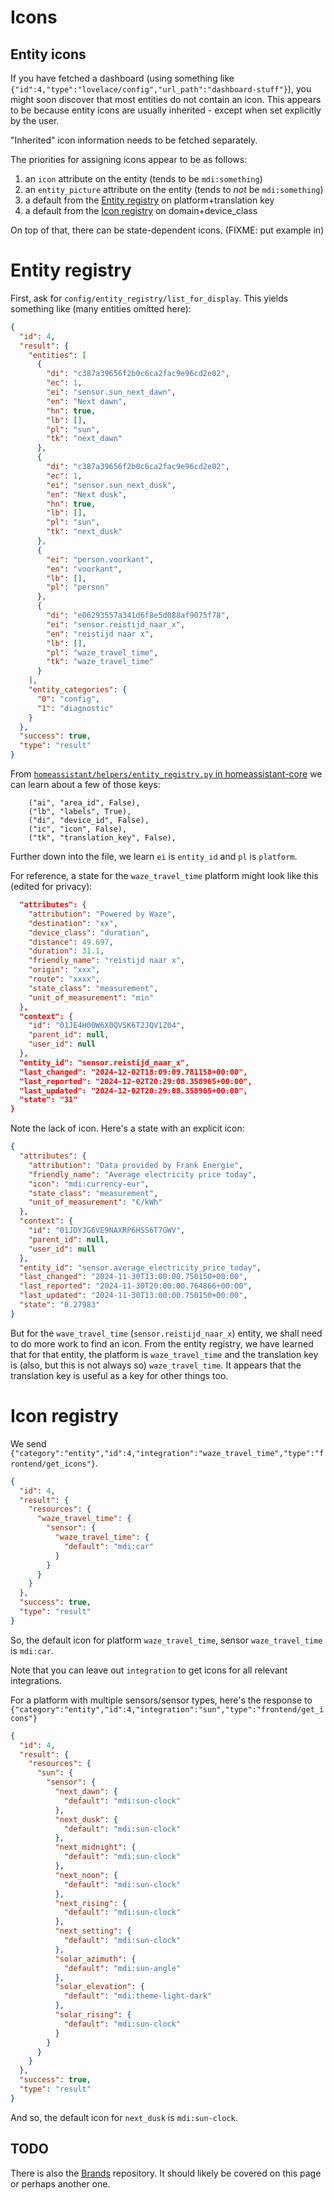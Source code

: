 # Icons

## Entity icons

If you have fetched a dashboard (using something like `{"id":4,"type":"lovelace/config","url_path":"dashboard-stuff"}`), you might soon discover that most entities do not contain an icon. This appears to be because entity icons are usually inherited - except when set explicitly by the user.

"Inherited" icon information needs to be fetched separately.

The priorities for assigning icons appear to be as follows:

1. an `icon` attribute on the entity (tends to be `mdi:something`)
2. an `entity_picture` attribute on the entity (tends to *not* be `mdi:something`)
3. a default from the [Entity registry](#entity-registry) on platform+translation key
4. a default from the [Icon registry](#icon-registry) on domain+device_class

On top of that, there can be state-dependent icons. (FIXME: put example in)

# Entity registry

First, ask for `config/entity_registry/list_for_display`.
This yields something like (many entities omitted here):

```json
{
  "id": 4,
  "result": {
    "entities": [
      {
        "di": "c387a39656f2b0c6ca2fac9e96cd2e02",
        "ec": 1,
        "ei": "sensor.sun_next_dawn",
        "en": "Next dawn",
        "hn": true,
        "lb": [],
        "pl": "sun",
        "tk": "next_dawn"
      },
      {
        "di": "c387a39656f2b0c6ca2fac9e96cd2e02",
        "ec": 1,
        "ei": "sensor.sun_next_dusk",
        "en": "Next dusk",
        "hn": true,
        "lb": [],
        "pl": "sun",
        "tk": "next_dusk"
      },
      {
        "ei": "person.voorkant",
        "en": "voorkant",
        "lb": [],
        "pl": "person"
      },
      {
        "di": "e06293557a341d6f8e5d088af9075f78",
        "ei": "sensor.reistijd_naar_x",
        "en": "reistijd naar x",
        "lb": [],
        "pl": "waze_travel_time",
        "tk": "waze_travel_time"
      }
    ],
    "entity_categories": {
      "0": "config",
      "1": "diagnostic"
    }
  },
  "success": true,
  "type": "result"
}
```

From [`homeassistant/helpers/entity_registry.py` in homeassistant-core](https://github.com/home-assistant/core/blob/24fbc366a68a73959d20992b1c4ce782c2fa8e44/homeassistant/helpers/entity_registry.py#L150) we can learn about a few of those keys:

```
    ("ai", "area_id", False),
    ("lb", "labels", True),
    ("di", "device_id", False),
    ("ic", "icon", False),
    ("tk", "translation_key", False),
```

Further down into the file, we learn `ei` is `entity_id` and `pl` is `platform`.

For reference, a state for the `waze_travel_time` platform might look like this (edited for privacy):

```json
  "attributes": {
    "attribution": "Powered by Waze",
    "destination": "xx",
    "device_class": "duration",
    "distance": 49.697,
    "duration": 31.1,
    "friendly_name": "reistijd naar x",
    "origin": "xxx",
    "route": "xxxx",
    "state_class": "measurement",
    "unit_of_measurement": "min"
  },
  "context": {
    "id": "01JE4H00W6X0QVSK6T2JQV1Z04",
    "parent_id": null,
    "user_id": null
  },
  "entity_id": "sensor.reistijd_naar_x",
  "last_changed": "2024-12-02T18:09:09.781158+00:00",
  "last_reported": "2024-12-02T20:29:08.358965+00:00",
  "last_updated": "2024-12-02T20:29:08.358965+00:00",
  "state": "31"
}

```

Note the lack of icon.
Here's a state with an explicit icon:

```json
{
  "attributes": {
    "attribution": "Data provided by Frank Energie",
    "friendly_name": "Average electricity price today",
    "icon": "mdi:currency-eur",
    "state_class": "measurement",
    "unit_of_measurement": "€/kWh"
  },
  "context": {
    "id": "01JDYJG6VE9NAXRP6HSS6T7GWV",
    "parent_id": null,
    "user_id": null
  },
  "entity_id": "sensor.average_electricity_price_today",
  "last_changed": "2024-11-30T13:00:00.750150+00:00",
  "last_reported": "2024-11-30T20:00:00.764866+00:00",
  "last_updated": "2024-11-30T13:00:00.750150+00:00",
  "state": "0.27983"
}
```

But for the `wave_travel_time` (`sensor.reistijd_naar_x`) entity, we shall need to do more work to find an icon.
From the entity registry, we have learned that for that entity, the platform is `waze_travel_time` and the translation key is (also, but this is not always so) `waze_travel_time`.
It appears that the translation key is useful as a key for other things too.

# Icon registry

We send `{"category":"entity","id":4,"integration":"waze_travel_time","type":"frontend/get_icons"}`.

```json
{
  "id": 4,
  "result": {
    "resources": {
      "waze_travel_time": {
        "sensor": {
          "waze_travel_time": {
            "default": "mdi:car"
          }
        }
      }
    }
  },
  "success": true,
  "type": "result"
}
```

So, the default icon for platform `waze_travel_time`, sensor `waze_travel_time` is `mdi:car`.

Note that you can leave out `integration` to get icons for all relevant integrations.

For a platform with multiple sensors/sensor types, here's the response to `{"category":"entity","id":4,"integration":"sun","type":"frontend/get_icons"}`

```json
{
  "id": 4,
  "result": {
    "resources": {
      "sun": {
        "sensor": {
          "next_dawn": {
            "default": "mdi:sun-clock"
          },
          "next_dusk": {
            "default": "mdi:sun-clock"
          },
          "next_midnight": {
            "default": "mdi:sun-clock"
          },
          "next_noon": {
            "default": "mdi:sun-clock"
          },
          "next_rising": {
            "default": "mdi:sun-clock"
          },
          "next_setting": {
            "default": "mdi:sun-clock"
          },
          "solar_azimuth": {
            "default": "mdi:sun-angle"
          },
          "solar_elevation": {
            "default": "mdi:theme-light-dark"
          },
          "solar_rising": {
            "default": "mdi:sun-clock"
          }
        }
      }
    }
  },
  "success": true,
  "type": "result"
}
```

And so, the default icon for `next_dusk` is `mdi:sun-clock`.

## TODO

There is also the [Brands](https://github.com/home-assistant/brands) repository.
It should likely be covered on this page or perhaps another one.
